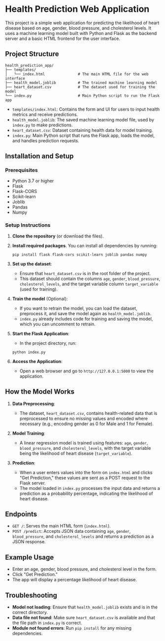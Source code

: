 # Health Prediction Web Application

This project is a simple web application for predicting the likelihood of heart disease based on age, gender, blood pressure, and cholesterol levels. It uses a machine learning model built with Python and Flask as the backend server and a basic HTML frontend for the user interface.

## Project Structure

```
health_prediction_app/
├── templates/
│   └── index.html               # The main HTML file for the web interface
├── health_model.joblib          # The trained machine learning model
├── heart_dataset.csv            # The dataset used for training the model
└── index.py                     # Main Python script to run the Flask app
```

- `templates/index.html`: Contains the form and UI for users to input health metrics and receive predictions.
- `health_model.joblib`: The saved machine learning model file, used by `index.py` to make predictions.
- `heart_dataset.csv`: Dataset containing health data for model training.
- `index.py`: Main Python script that runs the Flask app, loads the model, and handles prediction requests.

## Installation and Setup

### Prerequisites

- Python 3.7 or higher
- Flask
- Flask-CORS
- Scikit-learn
- Joblib
- Pandas
- Numpy

### Setup Instructions

1. **Clone the repository** (or download the files).
   
2. **Install required packages**. You can install all dependencies by running:

    ```
    pip install flask flask-cors scikit-learn joblib pandas numpy
    ```

3. **Set up the dataset**:
    - Ensure that `heart_dataset.csv` is in the root folder of the project.
    - This dataset should contain the columns `age`, `gender`, `blood_pressure`, `cholesterol_levels`, and the target variable column `target_variable` (used for training).

4. **Train the model** (Optional):
    - If you want to retrain the model, you can load the dataset, preprocess it, and save the model again as `health_model.joblib`.
    - `index.py` already includes code for training and saving the model, which you can uncomment to retrain.

5. **Start the Flask Application**:
    - In the project directory, run:

    ```
    python index.py
    ```

6. **Access the Application**:
    - Open a web browser and go to `http://127.0.0.1:5000` to view the application.

## How the Model Works

1. **Data Preprocessing**:
    - The dataset, `heart_dataset.csv`, contains health-related data that is preprocessed to ensure no missing values and encoded where necessary (e.g., encoding gender as 0 for Male and 1 for Female).
  
2. **Model Training**:
    - A linear regression model is trained using features: `age`, `gender`, `blood_pressure`, and `cholesterol_levels`, with the target variable being the likelihood of heart disease (`target_variable`).

3. **Prediction**:
    - When a user enters values into the form on `index.html` and clicks "Get Prediction," these values are sent as a POST request to the Flask server.
    - The model loaded in `index.py` processes the input data and returns a prediction as a probability percentage, indicating the likelihood of heart disease.

## Endpoints

- `GET /`: Serves the main HTML form (`index.html`).
- `POST /predict`: Accepts JSON data containing `age`, `gender`, `blood_pressure`, and `cholesterol_levels` and returns a prediction as a JSON response.

## Example Usage

- Enter an age, gender, blood pressure, and cholesterol level in the form.
- Click "Get Prediction."
- The app will display a percentage likelihood of heart disease.

## Troubleshooting

- **Model not loading**: Ensure that `health_model.joblib` exists and is in the correct directory.
- **Data file not found**: Make sure `heart_dataset.csv` is available and that the file path in `index.py` is correct.
- **Module not found errors**: Run `pip install` for any missing dependencies.

